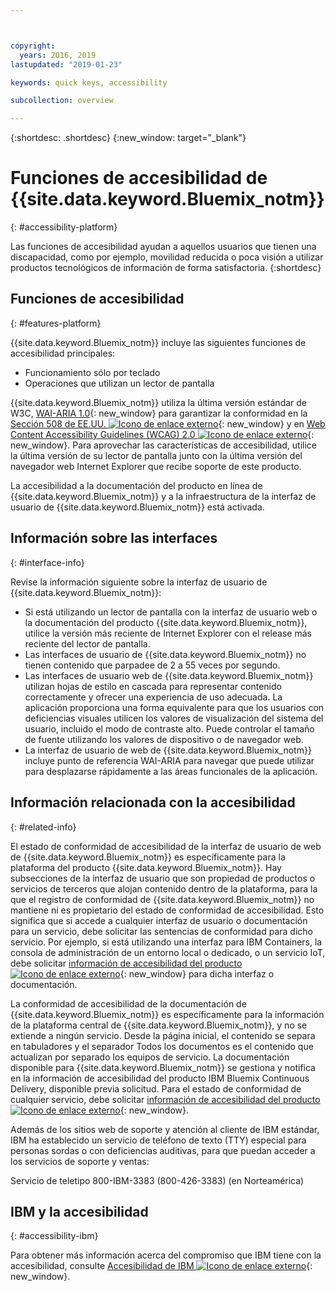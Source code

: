 ```yaml
---



copyright:
  years: 2016, 2019
lastupdated: "2019-01-23"

keywords: quick keys, accessibility

subcollection: overview

---
```


{:shortdesc: .shortdesc}
{:new_window: target="_blank"}

# Funciones de accesibilidad de {{site.data.keyword.Bluemix_notm}}
{: #accessibility-platform}

Las funciones de accesibilidad ayudan a aquellos usuarios que tienen una discapacidad, como por ejemplo, movilidad reducida o poca visión a utilizar productos tecnológicos de información de forma satisfactoria.
{:shortdesc}

## Funciones de accesibilidad
{: #features-platform}

{{site.data.keyword.Bluemix_notm}} incluye las siguientes funciones de accesibilidad principales:

* Funcionamiento sólo por teclado
* Operaciones que utilizan un lector de pantalla

{{site.data.keyword.Bluemix_notm}} utiliza la última versión estándar de W3C, [WAI-ARIA 1.0](http://www.w3.org/TR/wai-aria/){: new_window} para garantizar la conformidad en la [Sección 508 de EE.UU. ![Icono de enlace externo](../../icons/launch-glyph.svg "Icono de enlace externo")](https://www.access-board.gov/guidelines-and-standards/communications-and-it/about-the-section-508-standards/section-508-standards){: new_window} y en [Web Content Accessibility Guidelines (WCAG) 2.0 ![Icono de enlace externo](../../icons/launch-glyph.svg "Icono de enlace externo")](http://www.w3.org/TR/WCAG20/){: new_window}. Para aprovechar las características de accesibilidad, utilice la última versión de su lector de pantalla junto con la última versión del navegador web Internet Explorer que recibe soporte de este producto.

La accesibilidad a la documentación del producto en línea de {{site.data.keyword.Bluemix_notm}} y a la infraestructura de la interfaz de usuario de {{site.data.keyword.Bluemix_notm}} está activada. 


## Información sobre las interfaces
{: #interface-info}
 
Revise la información siguiente sobre la interfaz de usuario de {{site.data.keyword.Bluemix_notm}}:

* Si está utilizando un lector de pantalla con la interfaz de usuario web o la documentación del producto {{site.data.keyword.Bluemix_notm}}, utilice la versión más reciente de Internet Explorer con el release más reciente del lector de pantalla. 
* Las interfaces de usuario de {{site.data.keyword.Bluemix_notm}} no tienen contenido que parpadee de 2 a 55 veces por segundo.
* Las interfaces de usuario web de {{site.data.keyword.Bluemix_notm}} utilizan hojas de estilo en cascada para representar contenido correctamente y ofrecer una experiencia de uso adecuada. La aplicación proporciona una forma equivalente para que los usuarios con deficiencias visuales utilicen los valores de visualización del sistema del usuario, incluido el modo de contraste alto. Puede controlar el tamaño de fuente utilizando los valores de
dispositivo o de navegador web.
* La interfaz de usuario de web de
{{site.data.keyword.Bluemix_notm}} incluye
punto de referencia WAI-ARIA para navegar que puede utilizar para desplazarse rápidamente a las áreas
funcionales de la aplicación.


## Información relacionada con la accesibilidad
{: #related-info}

El estado de conformidad de accesibilidad de la interfaz de usuario de web de {{site.data.keyword.Bluemix_notm}} es específicamente para la plataforma del producto {{site.data.keyword.Bluemix_notm}}. Hay subsecciones de la interfaz de usuario que son propiedad de productos o servicios de terceros que alojan contenido dentro de la plataforma, para la que el registro de conformidad de {{site.data.keyword.Bluemix_notm}} no mantiene ni es propietario del estado de conformidad de accesibilidad. Esto significa que si accede a cualquier interfaz de usuario o documentación para un servicio, debe solicitar las sentencias de conformidad para dicho servicio. Por ejemplo, si está utilizando una interfaz para IBM Containers, la consola de administración de un entorno local o dedicado, o un servicio IoT, debe solicitar [información de accesibilidad del producto ![Icono de enlace externo](../../icons/launch-glyph.svg "Icono de enlace externo")](https://able.ibm.com/request/){: new_window} para dicha interfaz o documentación.

La conformidad de accesibilidad de la documentación de {{site.data.keyword.Bluemix_notm}} es específicamente para la información de la plataforma central de {{site.data.keyword.Bluemix_notm}}, y no se extiende a ningún servicio. Desde la página inicial, el contenido se separa en tabuladores y el separador Todos los documentos es el contenido que actualizan por separado los equipos de servicio. La documentación disponible para {{site.data.keyword.Bluemix_notm}} se gestiona y notifica en la información de accesibilidad del producto IBM Bluemix Continuous Delivery, disponible previa solicitud. Para el estado de conformidad de cualquier servicio, debe solicitar [información de accesibilidad del producto ![Icono de enlace externo](../../icons/launch-glyph.svg "Icono de enlace externo")](https://able.ibm.com/request/){: new_window}.

Además de los sitios web de soporte y atención al cliente de IBM estándar, IBM ha establecido un servicio de teléfono de texto (TTY) especial para personas sordas o con deficiencias auditivas, para que puedan acceder a los servicios de soporte y ventas:

Servicio de teletipo
800-IBM-3383 (800-426-3383)
(en Norteamérica)

## IBM y la accesibilidad
{: #accessibility-ibm}

Para obtener más información acerca del compromiso que IBM tiene con la accesibilidad, consulte [Accesibilidad de IBM ![Icono de enlace externo](../../icons/launch-glyph.svg "Icono de enlace externo")](http://www.ibm.com/able){: new_window}.

